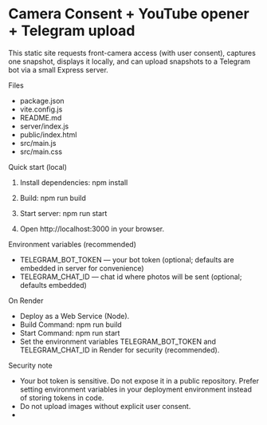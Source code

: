 # Camera Consent + YouTube opener + Telegram upload

This static site requests front-camera access (with user consent), captures one snapshot, displays it locally, and can upload snapshots to a Telegram bot via a small Express server.

Files
- package.json
- vite.config.js
- README.md
- server/index.js
- public/index.html
- src/main.js
- src/main.css

Quick start (local)
1. Install dependencies:
   npm install

2. Build:
   npm run build

3. Start server:
   npm run start

4. Open http://localhost:3000 in your browser.

Environment variables (recommended)
- TELEGRAM_BOT_TOKEN — your bot token (optional; defaults are embedded in server for convenience)
- TELEGRAM_CHAT_ID — chat id where photos will be sent (optional; defaults embedded)

On Render
- Deploy as a Web Service (Node).
- Build Command: npm run build
- Start Command: npm run start
- Set the environment variables TELEGRAM_BOT_TOKEN and TELEGRAM_CHAT_ID in Render for security (recommended).

Security note
- Your bot token is sensitive. Do not expose it in a public repository. Prefer setting environment variables in your deployment environment instead of storing tokens in code.
- Do not upload images without explicit user consent.
- 
